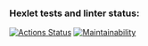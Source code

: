 ### Hexlet tests and linter status:
[![Actions Status](https://github.com/fasunareuu/frontend-project-44/actions/workflows/hexlet-check.yml/badge.svg)](https://github.com/fasunareuu/frontend-project-44/actions)
[![Maintainability](https://api.codeclimate.com/v1/badges/2159b35075ea6e79c7c2/maintainability)](https://codeclimate.com/github/AKITAHARI/frontend-project-44/maintainability)